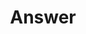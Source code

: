 ---
draft: false
title: Answer
content:
  id: answer
  name: Answer
  website: https://answer.dev/
  short_description: An open-source knowledge-based community software. You can use it quickly to build Q&A community for your products, customers, teams, and more.
---